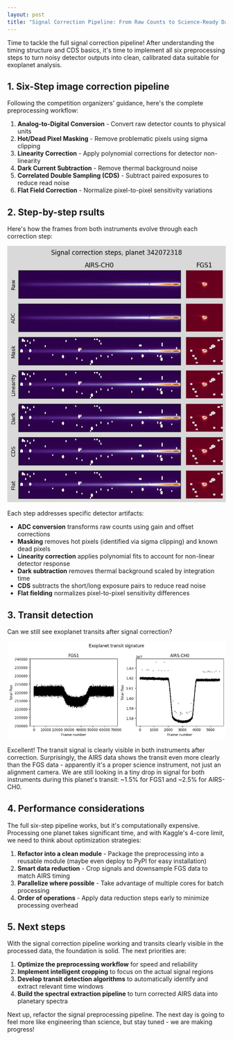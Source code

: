 ```yaml
---
layout: post
title: "Signal Correction Pipeline: From Raw Counts to Science-Ready Data"
---
```


Time to tackle the full signal correction pipeline! After understanding the timing structure and CDS basics, it's time to implement all six preprocessing steps to turn noisy detector outputs into clean, calibrated data suitable for exoplanet analysis.

## 1. Six-Step image correction pipeline

Following the competition organizers' guidance, here's the complete preprocessing workflow:

1. **Analog-to-Digital Conversion** - Convert raw detector counts to physical units
2. **Hot/Dead Pixel Masking** - Remove problematic pixels using sigma clipping
3. **Linearity Correction** - Apply polynomial corrections for detector non-linearity
4. **Dark Current Subtraction** - Remove thermal background noise
5. **Correlated Double Sampling (CDS)** - Subtract paired exposures to reduce read noise
6. **Flat Field Correction** - Normalize pixel-to-pixel sensitivity variations

## 2. Step-by-step rsults

Here's how the frames from both instruments evolve through each correction step:

<p align="center">
  <img src="https://raw.githubusercontent.com/gperdrizet/ariel-data-challenge/refs/heads/main/figures/signal_correction/02.1.7-signal_correction_steps.jpg" alt="AIRS signal correction pipeline steps">
</p>

Each step addresses specific detector artifacts:
- **ADC conversion** transforms raw counts using gain and offset corrections
- **Masking** removes hot pixels (identified via sigma clipping) and known dead pixels
- **Linearity correction** applies polynomial fits to account for non-linear detector response
- **Dark subtraction** removes thermal background scaled by integration time
- **CDS** subtracts the short/long exposure pairs to reduce read noise
- **Flat fielding** normalizes pixel-to-pixel sensitivity differences


## 3. Transit detection

Can we still see exoplanet transits after signal correction? 

<p align="center">
  <img src="https://raw.githubusercontent.com/gperdrizet/ariel-data-challenge/refs/heads/main/figures/signal_correction/02.1.9-corrected_CDS_transits.jpg" alt="AIRS signal correction pipeline steps">
</p>

Excellent! The transit signal is clearly visible in both instruments after correction. Surprisingly, the AIRS data shows the transit even more clearly than the FGS data - apparently it's a proper science instrument, not just an alignment camera. We are still looking in a tiny drop in signal for both instruments during this planet's transit: ~1.5% for FGS1 and ~2.5% for AIRS-CH0.

## 4. Performance considerations

The full six-step pipeline works, but it's computationally expensive. Processing one planet takes significant time, and with Kaggle's 4-core limit, we need to think about optimization strategies:

1. **Refactor into a clean module** - Package the preprocessing into a reusable module (maybe even deploy to PyPI for easy installation)
2. **Smart data reduction** - Crop signals and downsample FGS data to match AIRS timing
3. **Parallelize where possible** - Take advantage of multiple cores for batch processing
4. **Order of operations** - Apply data reduction steps early to minimize processing overhead

## 5. Next steps

With the signal correction pipeline working and transits clearly visible in the processed data, the foundation is solid. The next priorities are:

1. **Optimize the preprocessing workflow** for speed and reliability
2. **Implement intelligent cropping** to focus on the actual signal regions
3. **Develop transit detection algorithms** to automatically identify and extract relevant time windows
4. **Build the spectral extraction pipeline** to turn corrected AIRS data into planetary spectra

Next up, refactor the signal preprocessing pipeline. The next day is going to feel more like engineering than science, but stay tuned - we are making progress!
